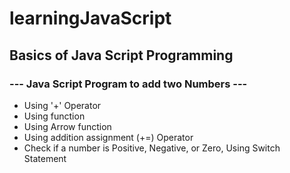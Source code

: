 # learningJavaScript
## Basics of Java Script Programming 
### --- Java Script Program to add two Numbers ---

 - Using '+' Operator
 - Using function
 - Using Arrow function
 - Using addition assignment (+=) Operator
 - Check if a number is Positive, Negative, or Zero, Using Switch Statement

